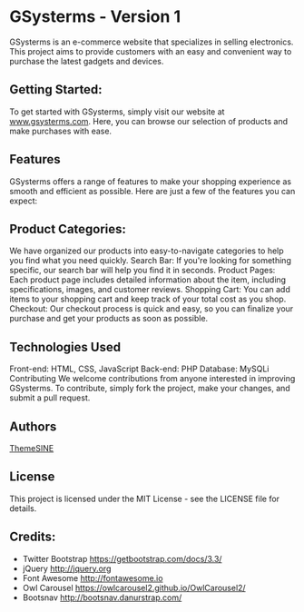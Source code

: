 # GSysterms - Version 1
GSysterms is an e-commerce website that specializes in selling electronics. This project aims to provide customers with an easy and convenient way to purchase the latest gadgets and devices.

## Getting Started:
To get started with GSysterms, simply visit our website at www.gsysterms.com. Here, you can browse our selection of products and make purchases with ease.

## Features
GSysterms offers a range of features to make your shopping experience as smooth and efficient as possible. Here are just a few of the features you can expect:

## Product Categories:
We have organized our products into easy-to-navigate categories to help you find what you need quickly.
Search Bar: If you're looking for something specific, our search bar will help you find it in seconds.
Product Pages: Each product page includes detailed information about the item, including specifications, images, and customer reviews.
Shopping Cart: You can add items to your shopping cart and keep track of your total cost as you shop.
Checkout: Our checkout process is quick and easy, so you can finalize your purchase and get your products as soon as possible.

## Technologies Used
Front-end: HTML, CSS, JavaScript
Back-end: PHP
Database: MySQLi
Contributing
We welcome contributions from anyone interested in improving GSysterms. To contribute, simply fork the project, make your changes, and submit a pull request.

## Authors
<a href="https://www.themesine.com" target="_blank">ThemeSINE</a>

## License
This project is licensed under the MIT License - see the LICENSE file for details.

## Credits:

- Twitter Bootstrap https://getbootstrap.com/docs/3.3/
- jQuery http://jquery.org
- Font Awesome http://fontawesome.io
- Owl Carousel https://owlcarousel2.github.io/OwlCarousel2/
- Bootsnav http://bootsnav.danurstrap.com/